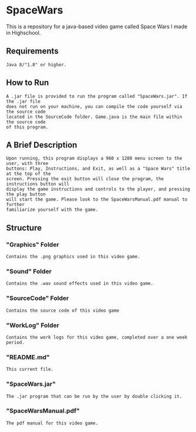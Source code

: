 # SpaceWars
This is a repository for a java-based video game called Space Wars I made in Highschool.

## Requirements
    Java 8/"1.8" or higher.

## How to Run
    A .jar file is provided to run the program called "SpaceWars.jar". If the .jar file
    does not run on your machine, you can compile the code yourself via the source code
    located in the SourceCode folder. Game.java is the main file within the source code 
    of this program.

## A Brief Description
    Upon running, this program displays a 960 x 1280 menu screen to the user, with three
    buttons: Play, Instructions, and Exit, as well as a "Space Wars" title at the top of the
    screen. Pressing the exit button will close the program, the instructions button will
    display the game instructions and controls to the player, and pressing the play button
    will start the game. Please look to the SpaceWarsManual.pdf manual to further 
    familiarize yourself with the game.

## Structure

### "Graphics" Folder
    Contains the .png graphics used in this video game.
### "Sound" Folder
    Contains the .wav sound effects used in this video game.
### "SourceCode" Folder
    Contains the source code of this video game
### "WorkLog" Folder
    Contains the work logs for this video game, completed over a one week period.
### "README.md"
    This current file.
### "SpaceWars.jar"
    The .jar program that can be run by the user by double clicking it.
### "SpaceWarsManual.pdf"
    The pdf manual for this video game.
